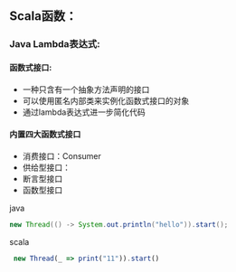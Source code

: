 ## Scala函数：

### Java Lambda表达式:

#### 函数式接口:

- 一种只含有一个抽象方法声明的接口
- 可以使用匿名内部类来实例化函数式接口的对象
- 通过lambda表达式进一步简化代码

#### 内置四大函数式接口

- 消费接口：Consumer<T>
- 供给型接口：
- 断言型接口
- 函数型接口

java

```java
new Thread(() -> System.out.println("hello")).start();
```

scala

```js
 new Thread(_ => print("11")).start()
```

